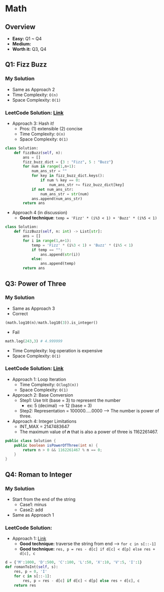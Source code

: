 # Math
## Overview
*   **Easy:** Q1 ~ Q4
*   **Medium:**
*   **Worth it:** Q3, Q4
## Q1: Fizz Buzz
### My Solution
*   Same as Approach 2
*   Time Complexity: `O(n)`
*   Space Complexity: `O(1)`
### LeetCode Solution: [Link](https://leetcode.com/problems/fizz-buzz/solution/)
*   Approach 3: Hash it!
    *  Pros: (1) extensible (2) concise
    *  Time Complexity: `O(n)`
    *  Space Complexity: `O(1)`
```python
class Solution:
    def fizzBuzz(self, n):
        ans = []
        fizz_buzz_dict = {3 : "Fizz", 5 : "Buzz"}
        for num in range(1,n+1):
            num_ans_str = ""
            for key in fizz_buzz_dict.keys():
                if num % key == 0:
                    num_ans_str += fizz_buzz_dict[key]
            if not num_ans_str:
                num_ans_str = str(num)
            ans.append(num_ans_str)  
        return ans
```
*   Approach 4 (in discussion)
    *   **Good technique**: `temp = 'Fizz' * (i%3 < 1) + 'Buzz' * (i%5 < 1)`
```python
class Solution:
    def fizzBuzz(self, n: int) -> List[str]:
        ans = []
        for i in range(1,n+1):
            temp = 'Fizz' * (i%3 < 1) + 'Buzz' * (i%5 < 1)
            if temp == "":
                ans.append(str(i))
            else:
                ans.append(temp)
        return ans
```
## Q3: Power of Three
### My Solution
*   Same as Approach 3
*   Correct
```python
(math.log10(n)/math.log10(3)).is_integer()
```
*   Fail
```python
math.log(243,3) # 4.999999
```
*   Time Complexity: log operation is expensive
*   Space Complexity: `O(1)`
### LeetCode Solution: [Link](https://leetcode.com/problems/power-of-three/solution/)
*   Approach 1: Loop Iteration
    *   Time Complexity: `O(log3(n))`
    *   Space Complexity: `O(1)`
*   Approach 2: Base Conversion
    *   Step1: Use trit (base = 3) to represent the number
        *   ex: 5 (decimal) --> 12 (base = 3)
    *   Step2: Representation = 100000.....0000 --> The number is power of three.    
*   Approach 4: Integer Limitations
    *   INT_MAX = 2147483647
    *   The maximum value of ***n*** that is also a power of three is 1162261467.
```java
public class Solution {
    public boolean isPowerOfThree(int n) {
        return n > 0 && 1162261467 % n == 0;
    }
}
```
## Q4: Roman to Integer
### My Solution
*   Start from the end of the string
    *   Case1: minus
    *   Case2: add
*   Same as Approach 1   
### LeetCode Solution:
*   Approach 1: [Link](https://leetcode.com/explore/interview/card/top-interview-questions-easy/102/math/878/discuss/6542/4-lines-in-Python)
    * **Good technique:** traverse the string from end --> `for c in s[::-1]`
    * **Good technique:** `res, p = res - d[c] if d[c] < d[p] else res + d[c], c` 
```python
d = {'M':1000, 'D':500, 'C':100, 'L':50, 'X':10, 'V':5, 'I':1}
def romanToInt(self, s):
    res, p = 0, 'I'
    for c in s[::-1]:
        res, p = res - d[c] if d[c] < d[p] else res + d[c], c
    return res
```